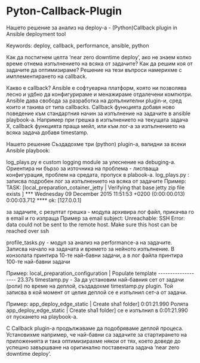 # Pyton-Callback-Plugin

Нашето решение за анализ на deploy-a  - (Python)Callback plugin in Ansible deployment tool

Keywords: deploy, callback, performance, ansible, python

Как да постигнем целта ‘near zero downtime deploy’, ако не знаем колко време отнема изпълнението на всяка от задачите? Как да решим коя от задачите да оптимизираме? 
Решение на тези въпроси намерихме с имплементирането на callback.

Какво е callback?
Ansible е софтуеарна платформ, която ни позволява лесно и удбно да конфигурираме и менажираме отдалечени компютри.
Ansible дава свобода за разработка на допълнителни plugin-и, сред които и такива от типа callbacks. 
Callback функцията добавя ново поведение към стандартния начин за изпълнение на задачите в ansible playbook-а. Например при грешка в изпълнението на текущата задача X, callback функцията праща мейл, или към лог-а за изпълнението на всяка задача добавя timestamp.

Нашето решение
Създадохме три (python) plugin-a, валидни за всеки Ansible playbook:

log_plays.py е custom logging module за улеснение на  debuging-a. Oриентира ни бързо за източника на проблема - лиспваща конфигурация, проблем на средата, пропуск в plabook-a.
 log_plays.py :
записва подробен лог за изпълнението на всяка от задачите
	Пример: 
TASK: [local_preparation_cotainer_jetty | Verifying that base jetty zip file exists ] *** 
	Wednesday 09 December 2015  11:51:53 +0200 (0:00:00.013)       0:00:03.712 **** 
	ok: [127.0.0.1]

за задачите, с резултат грешка - модула архивира лог файл, прикачва го в email и го изпраща
Пример за email subject: Unreachable: SSH Error: data could not be sent to the remote host. Make sure this host can be reached over ssh
		
profile_tasks.py  - модул за анализ на performance-а на задачите. Записва начало на задачата и времето за нейното изпълнение. В конзолата принтира 10-те най-бавни задачи, а в лог файла принтира 100-те най-бавни задачи

  Пример: local_preparation_configuration | Populate template ------------------- 23.37s
timestamp.py - За да установим най-бавния сет от задачи (роли) по време на деплой, създадохме timestamp.py plugin. Той записва в кой момент от целия деплой се е изпълнил сет-а от задачи.

Пример: app_deploy_edge_static | Create sha1 folder] 0:01:21.990 
Ролята app_deploy_edge_static | Create sha1 folder] се е изпълнил в 0:01:21.990 от пускането на playbook-a.

С Callback plugin-a продължаваме да подобряваме деплой процеса. Установихме например, че най-бавни са задачите за стартирането на приложенията и така оптимизирахме  някои от тях, което доведе до успешно завършване на оригинално поставената задача ‘near zero downtime deploy’.
